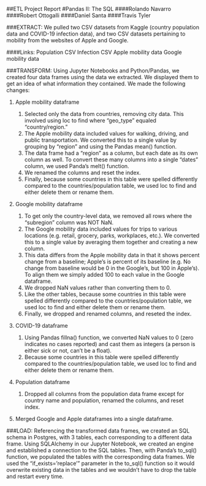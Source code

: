 ##ETL Project Report
#Pandas II: The SQL
####Rolando Navarro
####Robert Ottogalli
####Daniel Santa
####Travis Tyler


###EXTRACT: 
We pulled two CSV datasets from Kaggle (country population data and COVID-19 infection data), and two CSV datasets pertaining to mobility from the websites of Apple and Google. 


####Links:
Population CSV
Infection CSV
Apple mobility data
Google mobility data


###TRANSFORM: 
Using Jupyter Notebooks and Python/Pandas, we created four data frames using the data we extracted. We displayed them to get an idea of what information they contained. We made the following changes:


1. Apple mobility dataframe
   1. Selected only the data from countries, removing city data. This involved using loc to find where “geo_type” equaled “country/region.” 
   2. The Apple mobility data included values for walking, driving, and public transportation. We converted this to a single value by grouping by “region” and using the Pandas mean() function. 
   3. The data frame had a “region” as a column, but each date as its own column as well. To convert these many columns into a single “dates” column, we used Panda’s melt() function. 
   4. We renamed the columns and reset the index.
   5. Finally, because some countries in this table were spelled differently compared to the countries/population table, we used loc to find and either delete them or rename them.


2. Google mobility dataframe
   1. To get only the country-level data, we removed all rows where the “subregion” column was NOT NaN.
   2. The Google mobility data included values for trips to various locations (e.g. retail, grocery, parks, workplaces, etc.). We converted this to a single value by averaging them together and creating a new column.
   3. This data differs from the Apple mobility data in that it shows percent change from a baseline; Apple’s is percent of its baseline (e.g. No change from baseline would be 0 in the Google’s, but 100 in Apple’s). To align them we simply added 100 to each value in the Google dataframe.
   4. We dropped NaN values rather than converting them to 0.
   5. Like the other tables, because some countries in this table were spelled differently compared to the countries/population table, we used loc to find and either delete them or rename them.
   6.  Finally, we dropped and renamed columns, and reseted the index.


3. COVID-19 dataframe
   1. Using Pandas fillna() function, we converted NaN values to 0 (zero indicates no cases reported) and cast them as integers (a person is either sick or not, can’t be a float).
   2. Because some countries in this table were spelled differently compared to the countries/population table, we used loc to find and either delete them or rename them.


4. Population dataframe
   1. Dropped all columns from the population data frame except for country name and population, renamed the columns, and reset index.




5. Merged Google and Apple dataframes into a single dataframe.






###LOAD: 
Referencing the transformed data frames, we created an SQL schema in Postgres, with 3 tables, each corresponding to a different data frame. Using SQLAlchemy in our Jupyter Notebook, we created an engine and established a connection to the SQL tables. Then, with Panda’s to_sql() function, we populated the tables with the corresponding data frames. We used the “if_exists=’replace’” parameter in the to_sql() function so it would overwrite existing data in the tables and we wouldn’t have to drop the table and restart every time.